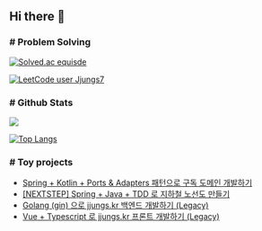 ## Hi there 👋

<h3><b> # Problem Solving </b></h3>

[![Solved.ac equisde](http://mazassumnida.wtf/api/v2/generate_badge?boj=equisde)](https://solved.ac/equisde)

[![LeetCode user Jjungs7](https://img.shields.io/badge/dynamic/json?style=flat&labelColor=black&color=%23ffa116&label=Solved&query=solvedOverTotal&url=https%3A%2F%2Fleetcode-badge.vercel.app%2Fapi%2Fusers%2FJjungs7&logo=leetcode&logoColor=yellow)](https://leetcode.com/Jjungs7)


<h3><b> # Github Stats </b></h3>

<img src="https://github-readme-stats.vercel.app/api?username=Jjungs7&show_icons=true&count_private=true&hide_border=true" align="center" />

[![Top Langs](https://github-readme-stats.vercel.app/api/top-langs/?username=Jjungs7&langs_count=5&layout=compact)](https://github.com/Jjungs7)

<h3><b> # Toy projects </b></h3>

- [Spring + Kotlin + Ports & Adapters 패턴으로 구독 도메인 개발하기](https://github.com/Jjungs7/subscription)
- [[NEXTSTEP] Spring + Java + TDD 로 지하철 노선도 만들기](https://github.com/NewKrew2021/spring-subway-service-kakao/tree/jjungs7)
- [Golang (gin) 으로 jjungs.kr 백엔드 개발하기 (Legacy)](https://github.com/Jjungs7/jjungs_backend)
- [Vue + Typescript 로 jjungs.kr 프론트 개발하기 (Legacy)](https://github.com/Jjungs7/jjungs_frontend)

<!--
**Jjungs7/Jjungs7** is a ✨ _special_ ✨ repository because its `README.md` (this file) appears on your GitHub profile.

Here are some ideas to get you started:

- 🔭 I’m currently working on ...
- 🌱 I’m currently learning ...
- 👯 I’m looking to collaborate on ...
- 🤔 I’m looking for help with ...
- 💬 Ask me about ...
- 📫 How to reach me: ...
- 😄 Pronouns: ...
- ⚡ Fun fact: ...
-->